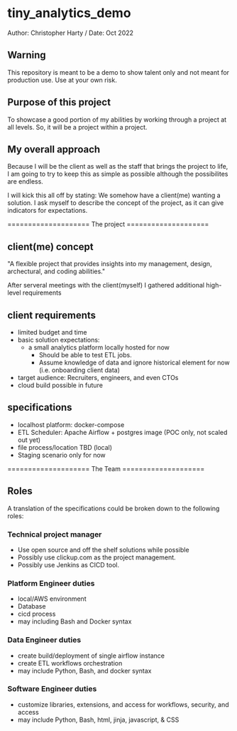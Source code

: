 # tiny_analytics_demo

Author: Christopher Harty / Date: Oct 2022

## Warning
This repository is meant to be a demo to show talent only and not meant for production use.
Use at your own risk.

## Purpose of this project
To showcase a good portion of my abilities by working through a project at all levels.
So, it will be a project within a project.  

## My overall approach
Because I will be the client as well as the staff that brings the project to life, I am 
going to try to keep this as simple as possible although the possibilites are endless.

I will kick this all off by stating: We somehow have a client(me) wanting a solution.
I ask myself to describe the concept of the project, as it can give indicators for expectations. 


==================== The project ====================

## client(me) concept 
"A flexible project that provides insights into my management, 
design, archectural, and coding abilities."


After serveral meetings with the client(myself) I gathered additional high-level requirements

## client requirements
 - limited budget and time
 - basic solution expectations:
    - a small analytics platform locally hosted for now
        - Should be able to test ETL jobs.
        - Assume knowledge of data and ignore historical element for now (i.e. onboarding client data)
 - target audience: Recruiters, engineers, and even CTOs
 - cloud build possible in future

 
## specifications
 - localhost platform: docker-compose
 - ETL Scheduler: Apache Airflow + postgres image (POC only, not scaled out yet)
 - file process/location TBD (local)
 - Staging scenario only for now



==================== The Team ====================

## Roles
A translation of the specifications could be broken down to the following roles:

### Technical project manager 
 - Use open source and off the shelf solutions while possible
 - Possibly use clickup.com as the project management.
 - Possibly use Jenkins as CICD tool.

### Platform Engineer duties
 - local/AWS environment
 - Database
 - cicd process
 - may including Bash and Docker syntax

### Data Engineer duties
 - create build/deployment of single airflow instance
 - create ETL workflows orchestration
 - may include Python, Bash, and docker syntax

### Software Engineer duties
 - customize libraries, extensions, and access for workflows, security, and access
 - may include Python, Bash, html, jinja, javascript, & CSS




